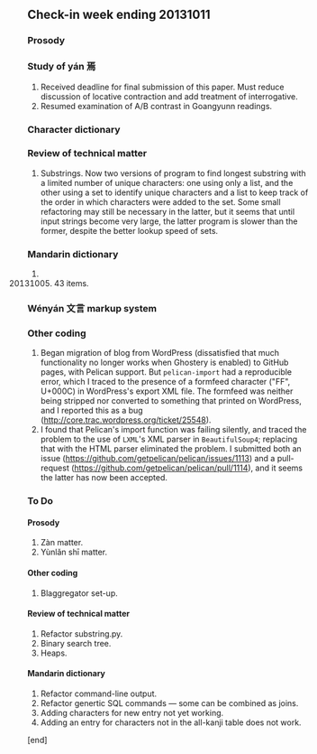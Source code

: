 ## Check-in week ending 20131011

### Prosody

### Study of yán 焉

  1. Received deadline for final submission of this paper. Must reduce discussion of locative contraction and add treatment of interrogative.
  2. Resumed examination of A/B contrast in Goangyunn readings.


### Character dictionary



### Review of technical matter

  1. Substrings. Now two versions of program to find longest substring with a limited number of unique characters: one using only a list, and the other using a set to identify unique characters and a list to keep track of the order in which characters were added to the set. Some small refactoring may still be necessary in the latter, but it seems that until input strings become very large, the latter program is slower than the former, despite the better lookup speed of sets.

### Mandarin dictionary

  1. 20131005. 43 items.

### Wényán 文言 markup system



### Other coding

  1. Began migration of blog from WordPress (dissatisfied that much functionality no longer works when Ghostery is enabled) to GitHub pages, with Pelican support. But `pelican-import` had a reproducible error, which I traced to the presence of a formfeed character ("FF", U+000C) in WordPress's export XML file. The formfeed was neither being stripped nor converted to something that printed on WordPress, and I reported this as a bug (http://core.trac.wordpress.org/ticket/25548). 
  2. I found that Pelican's import function was failing silently, and traced the problem to the use of `LXML`'s XML parser in `BeautifulSoup4`; replacing that with the HTML parser eliminated the problem. I submitted both an issue (https://github.com/getpelican/pelican/issues/1113) and a pull-request (https://github.com/getpelican/pelican/pull/1114), and it seems the latter has now been accepted.


### To Do

#### Prosody

  1. Zàn matter.
  2. Yùnlǎn shī matter.

#### Other coding

  1. Blaggregator set-up.

#### Review of technical matter

  1. Refactor substring.py.
  1. Binary search tree.
  1. Heaps.

#### Mandarin dictionary

  1. Refactor command-line output.
  1. Refactor genertic SQL commands — some can be combined as joins.
  1. Adding characters for new entry not yet working.
  2. Adding an entry for characters not in the all-kanji table does not work.

[end]
